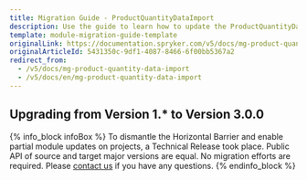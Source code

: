 ```yaml
---
title: Migration Guide - ProductQuantityDataImport
description: Use the guide to learn how to update the ProductQuantityDataImport module.
template: module-migration-guide-template
originalLink: https://documentation.spryker.com/v5/docs/mg-product-quantity-data-import
originalArticleId: 5431350c-9df1-4087-8466-6f00bb5367a2
redirect_from:
  - /v5/docs/mg-product-quantity-data-import
  - /v5/docs/en/mg-product-quantity-data-import
---
```


## Upgrading from Version 1.* to Version 3.0.0

{% info_block infoBox %}
To dismantle the Horizontal Barrier and enable partial module updates on projects, a Technical Release took place. Public API of source and target major versions are equal. No migration efforts are required. Please [contact us](https://spryker.com/en/support/) if you have any questions.
{% endinfo_block %}
